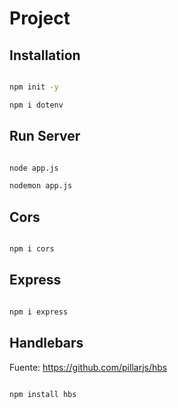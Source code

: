 # Project


## Installation

```sh

npm init -y

npm i dotenv

```


## Run Server

```sh

node app.js

nodemon app.js


```


## Cors

```sh

npm i cors

```



## Express

```sh

npm i express

```





## Handlebars

Fuente: https://github.com/pillarjs/hbs

```sh

npm install hbs

```



